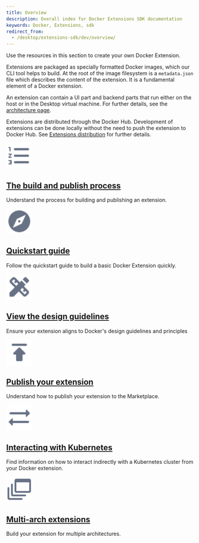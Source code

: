 ```yaml
---
title: Overview
description: Overall index for Docker Extensions SDK documentation
keywords: Docker, Extensions, sdk
redirect_from:
  - /desktop/extensions-sdk/dev/overview/
---
```


Use the resources in this section to create your own Docker Extension.

Extensions are packaged as specially formatted Docker images, which our CLI tool helps to build. At the root of the image filesystem is a `metadata.json` file which describes the content of the extension. It is a fundamental element of a Docker extension.

An extension can contain a UI part and backend parts that run either on the host or in the Desktop virtual machine.
For further details, see the [architecture page](architecture/index.md).

Extensions are distributed through the Docker Hub.
Development of extensions can be done locally without the need to push the extension to Docker Hub. See [Extensions distribution](extensions/DISTRIBUTION.md) for further details.

<div class="component-container">
    <!--start row-->
    <div class="row">
      <div class="col-xs-12 col-sm-12 col-md-12 col-lg-4 block">
        <div class="component">
             <div class="component-icon">
                 <a href="/desktop/extensions-sdk/process/"><img src="/assets/images/process.svg" alt="Process" width="70" height="70"></a>
                 </div>
                 <h2 id="docker-extensions"><a href="/desktop/extensions-sdk/process/">The build and publish process</a></h2>
                <p> Understand the process for building and publishing an extension.</p>
        </div>
      </div>
      <div class="col-xs-12 col-sm-12 col-md-12 col-lg-4 block">
        <div class="component">
            <div class="component-icon">
                 <a href="/desktop/extensions-sdk/quickstart/"><img src="/assets/images/explore.svg" alt="Quickstart" width="70" height="70"></a>
            </div>
                <h2 id="docker-extensions"><a href="/desktop/extensions-sdk/quickstart/">Quickstart guide</a></h2>
                <p>Follow the quickstart guide to build a basic Docker Extension quickly.</p>
         </div>
     </div>
     <div class="col-xs-12 col-sm-12 col-md-12 col-lg-4 block">
        <div class="component">
            <div class="component-icon">
                <a href="/desktop/extensions-sdk/design/design-guidelines/"><img src="/assets/images/design.svg" alt="Design quidelines" width="70" height="70"></a>
            </div>
                <h2 id="docker-extensions"><a href="/desktop/extensions-sdk/design/design-guidelines/">View the design guidelines</a></h2>
                <p>Ensure your extension aligns to Docker's design guidelines and principles</p>
        </div>
    </div>
    </div>
    <!--start row-->
    <div class="row">
     <div class="col-xs-12 col-sm-12 col-md-12 col-lg-4 block">
        <div class="component">
            <div class="component-icon">
                 <a href="/desktop/extensions-sdk/extensions/"><img src="/assets/images/publish.svg" alt="Publish" width="70" height="70"></a>
            </div>
                <h2 id="docker-extensions"><a href="/desktop/extensions-sdk/extensions/">Publish your extension</a></h2>
                <p>Understand how to publish your extension to the Marketplace.</p>
        </div>
     </div>
     <div class="col-xs-12 col-sm-12 col-md-12 col-lg-4 block">
        <div class="component">
          <div class="component-icon">
                 <a href="/desktop/extensions-sdk/dev/kubernetes/"><img src="/assets/images/sync.svg" alt="Kubernetes" width="70" height="70"></a>
          </div>
                <h2 id="docker-extensions"><a href="/desktop/extensions-sdk/dev/kubernetes/">Interacting with Kubernetes</a></h2>
                <p>Find information on how to interact indirectly with a Kubernetes cluster from your Docker extension.</p>
        </div>
      </div>
      <div class="col-xs-12 col-sm-12 col-md-12 col-lg-4 block">
        <div class="component">
            <div class="component-icon">
                <a href="/desktop/extensions-sdk/extensions/multi-arch/"><img src="/assets/images/build-multi-platform.svg" alt="Multi-arch" width="70" height="70"></a>
            </div>
                <h2 id="docker-extensions"><a href="/desktop/extensions-sdk/extensions/multi-arch/">Multi-arch extensions</a></h2>
                <p>Build your extension for multiple architectures.</p>
        </div>
     </div>
    </div>
</div>
